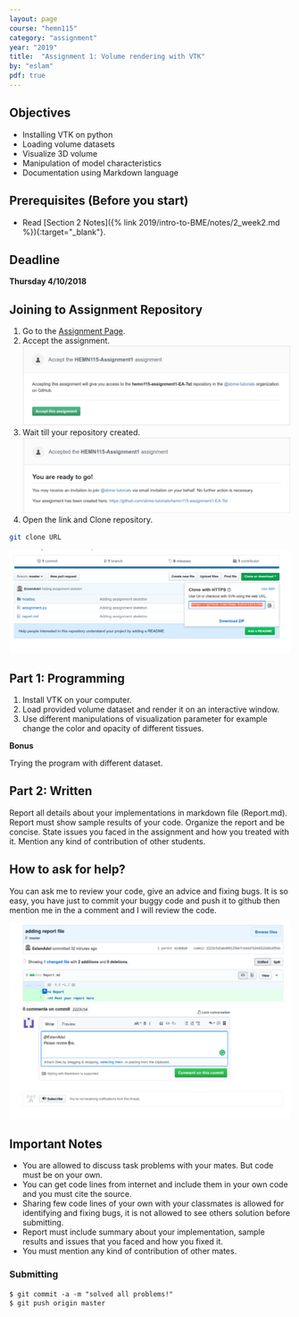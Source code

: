```yaml
---
layout: page
course: "hemn115"
category: "assignment"
year: "2019"
title:  "Assignment 1: Volume rendering with VTK"
by: "eslam"
pdf: true
---
```



## Objectives

* Installing VTK on python
* Loading volume datasets
* Visualize 3D volume 
* Manipulation of model characteristics
* Documentation using Markdown language

## Prerequisites (Before you start)

* Read [Section 2 Notes]({% link 2019/intro-to-BME/notes/2_week2.md %}){:target="_blank"}.

## Deadline

**Thursday 4/10/2018**

## Joining to Assignment Repository


1. Go to the [Assignment Page](https://classroom.github.com/a/IoeIaNFP).
2. Accept the assignment.
![](../images/Selection_045.png)
3. Wait till your repository created.
![](../images/Selection_046.png)
4. Open the link and Clone repository.
```bash
git clone URL
```
![](../images/Selection_047.png)


## Part 1: Programming

1. Install VTK on your computer.
2. Load provided volume dataset and render it on an interactive window.
3. Use different manipulations of visualization parameter for example change the color and opacity of different tissues. 

**Bonus**

Trying the program with different dataset. 

## Part 2: Written

Report all details about your implementations in markdown file (Report.md). Report must show sample results of your code. Organize the report and be concise. State issues you faced in the assignment and how you treated with it. Mention any kind of contribution of other students.

## How to ask for help?

You can ask me to review your code, give an advice and fixing bugs. It is so easy, you have just to commit your buggy code and push it to github then mention me in the a comment and I will review the code.

![](../images/assig3-2.png)

## Important Notes 
* You are allowed to discuss task problems with your mates. But code must be on your own.
* You can get code lines from internet and include them in your own code and you must cite the source.
* Sharing few code lines of your own with your classmates is allowed for identifying and fixing bugs, it is not allowed to see others solution before submitting.
* Report must include summary about your implementation, sample results and issues that you faced and how you fixed it.
* You must mention any kind of contribution of other mates.

### Submitting

```terminal
$ git commit -a -m "solved all problems!"
$ git push origin master
```